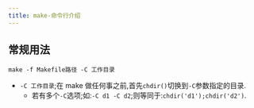 ```yaml
---
title: make-命令行介绍
---
```



## 常规用法

```shell
make -f Makefile路径 -C 工作目录
```

*   `-C 工作目录`;在 make 做任何事之前,首先`chdir()`切换到`-C`参数指定的目录.
    -   若有多个`-C`选项;如:`-C d1 -C d2`;则等同于:`chdir('d1');chdir('d2')`.

    
    
